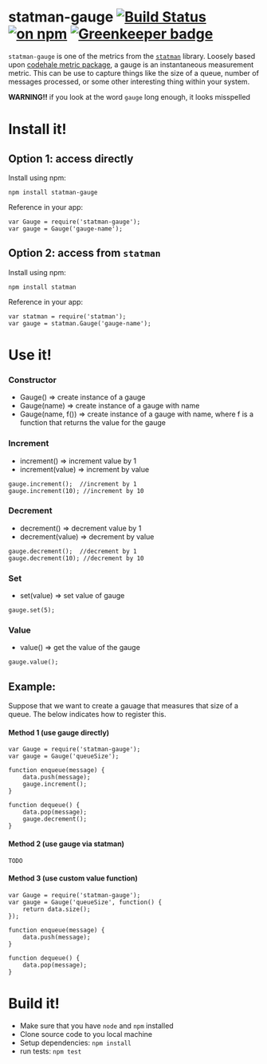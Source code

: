 # statman-gauge [![Build Status](https://travis-ci.org/jasonray/statman-gauge.svg?branch=master)](https://travis-ci.org/jasonray/statman-gauge) [![on npm](http://img.shields.io/npm/v/statman-gauge.svg?style=flat)](https://www.npmjs.org/package/statman-gauge) [![Greenkeeper badge](https://badges.greenkeeper.io/jasonray/statman-gauge.svg)](https://greenkeeper.io/)

`statman-gauge` is one of the metrics from the [`statman`](https://github.com/jasonray/statman) library.  Loosely based upon [codehale metric package](http://metrics.codahale.com/getting-started/#gauges), a gauge is an instantaneous measurement metric.  This can be use to capture things like the size of a queue, number of messages processed, or some other interesting thing within your system.

**WARNING!!** if you look at the word `gauge` long enough, it looks misspelled 

# Install it!
## Option 1: access directly
Install using npm:
```
npm install statman-gauge
```

Reference in your app:
```
var Gauge = require('statman-gauge');
var gauge = Gauge('gauge-name');
```

## Option 2: access from `statman`
Install using npm:
```
npm install statman
```

Reference in your app:
```
var statman = require('statman');
var gauge = statman.Gauge('gauge-name');
```

# Use it!
### Constructor
+ Gauge() => create instance of a gauge
+ Gauge(name) => create instance of a gauge with name
+ Gauge(name, f()) => create instance of a gauge with name, where f is a function that returns the value for the gauge

### Increment
+ increment() => increment value by 1
+ increment(value) => increment by value
```
gauge.increment();  //increment by 1
gauge.increment(10); //increment by 10
```

### Decrement
+ decrement() => decrement value by 1
+ decrement(value) => decrement by value
```
gauge.decrement();  //decrement by 1
gauge.decrement(10); //decrement by 10
```

### Set
+ set(value) => set value of gauge
```
gauge.set(5);
```

### Value
+ value() => get the value of the gauge
```
gauge.value();
```



## Example:
Suppose that we want to create a gauage that measures that size of a queue.  The below indicates how to register this.

#### Method 1 (use gauge directly)
```
var Gauge = require('statman-gauge');
var gauge = Gauge('queueSize');

function enqueue(message) {
	data.push(message);
	gauge.increment();
}

function dequeue() {
	data.pop(message);
	gauge.decrement();
}
```

#### Method 2 (use gauge via statman)
```
TODO
```

#### Method 3 (use custom value function)
```
var Gauge = require('statman-gauge');
var gauge = Gauge('queueSize', function() {
	return data.size();
});

function enqueue(message) {
	data.push(message);
}

function dequeue() {
	data.pop(message);
}
```

# Build it!
- Make sure that you have `node` and `npm` installed
- Clone source code to you local machine
- Setup dependencies: `npm install`
- run tests: `npm test`
